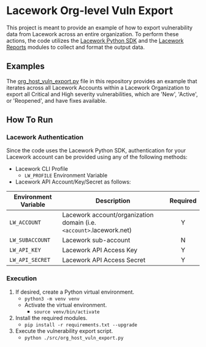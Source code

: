 # Lacework Org-level Vuln Export

This project is meant to provide an example of how to export vulnerability data from Lacework across an entire organization. To perform these actions, the code utilizes the [Lacework Python SDK](https://github.com/lacework/python-sdk) and the [Lacework Reports](https://github.com/lacework-dev/laceworkreports) modules to collect and format the output data.

## Examples

The [org_host_vuln_export.py](src/org_host_vuln_export.py) file in this repository provides an example that iterates across all Lacework Accounts within a Lacework Organization to export all Critical and High severity vulnerabilities, which are 'New', 'Active', or 'Reopened', and have fixes available.

## How To Run

### Lacework Authentication

Since the code uses the Lacework Python SDK, authentication for your Lacework account can be provided using any of the following methods:

- Lacework CLI Profile
  - `LW_PROFILE` Environment Variable
- Lacework API Account/Key/Secret as follows:

| Environment Variable | Description                                                          | Required |
| -------------------- | -------------------------------------------------------------------- | :------: |
| `LW_ACCOUNT`         | Lacework account/organization domain (i.e. `<account>`.lacework.net) |    Y     |
| `LW_SUBACCOUNT`      | Lacework sub-account                                                 |    N     |
| `LW_API_KEY`         | Lacework API Access Key                                              |    Y     |
| `LW_API_SECRET`      | Lacework API Access Secret                                           |    Y     |

### Execution

1. If desired, create a Python virtual environment.
   - `python3 -m venv venv`
   - Activate the virtual environment.
     - `source venv/bin/activate`
2. Install the required modules.
   - `pip install -r requirements.txt --upgrade`
3. Execute the vulnerability export script.
   - `python ./src/org_host_vuln_export.py`

